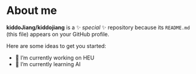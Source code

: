 # About me


**kiddoJiang/kiddojiang** is a ✨ _special_ ✨ repository because its `README.md` (this file) appears on your GitHub profile.

Here are some ideas to get you started:

- 🔭 I’m currently working on HEU
- 🌱 I’m currently learning AI

